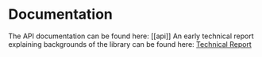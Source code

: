 # Documentation

The API documentation can be found here: [[api]]
An early technical report explaining backgrounds of the library can be found here: [Technical Report](https://github.com/vrvis/aardvark.media/raw/base31/docs/Elmish.pdf)
